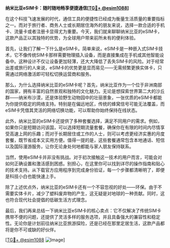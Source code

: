 **纳米比亚eSIM卡：随时随地畅享便捷通信[[TG💪+ @esim1088](https://t.me/s/esim1088)]**

在这个科技飞速发展的时代，通信工具的便捷性已经成为衡量生活质量的重要指标之一。而对于旅行者、商务人士或长期居住海外的朋友来说，选择一款合适的手机卡、流量卡或者注册卡显得尤为重要。今天，我们就来聊聊纳米比亚的eSIM卡，这款产品正以其独特的优势，为全球用户带来前所未有的便利体验。

首先，让我们了解一下什么是eSIM卡。简单来说，eSIM卡是一种嵌入式SIM卡技术，它不像传统SIM卡那样需要物理插入设备，而是直接集成在手机或其他智能设备中。这种设计不仅让设备更加轻薄，还大大降低了丢失SIM卡的风险。对于经常出差或旅行的人来说，eSIM卡的优势更是显而易见——无需频繁更换实体卡，只需通过网络激活即可轻松切换运营商和服务。

那么，为什么选择纳米比亚的eSIM卡呢？首先，纳米比亚作为一个位于非洲南部的国家，拥有丰富的自然景观和独特的文化魅力。无论是想探索世界第二大的沙丘群——纳米布沙漠，还是体验野生动物园中的壮丽景象，一张优质的eSIM卡都能为你提供稳定的网络支持。特别是在偏远地区，传统的蜂窝信号可能无法覆盖，而eSIM卡凭借其灵活的网络切换功能，可以帮助你始终保持在线状态。

此外，纳米比亚的eSIM卡还提供了多种套餐选择，满足不同用户的需求。例如，如果你只是短期访问该国，可以选择短期流量套餐，确保你在有限的时间内尽情享受高速上网的乐趣；而对于长期居住或工作的人士，则可以考虑更经济实惠的月度套餐，既节省成本又实用方便。值得一提的是，这些套餐通常包含本地通话、短信以及国际漫游服务，让你无论身处何地都能与家人朋友保持联系。

当然，使用eSIM卡并非没有挑战。对于初次接触这一技术的用户而言，可能会对如何正确设置和激活感到困惑。别担心，在这里你可以找到详尽的操作指南和贴心的技术支持。从下载官方应用程序到完成身份验证，每一个步骤都清晰明了，即便是科技小白也能快速上手。

除了上述优点外，纳米比亚的eSIM卡还有一个不容忽视的好处——环保。由于不需要实体卡片，减少了塑料废弃物的产生，这无疑是对地球的一种贡献。同时，这也符合现代社会提倡的低碳生活方式理念。

最后，我们再来总结一下纳米比亚eSIM卡的核心卖点：它不仅解决了传统SIM卡携带不便的问题，还提供了灵活多样的服务选项，并且具备强大的兼容性和稳定性。无论你是计划前往纳米比亚旅游探险，还是已经在那里定居生活，这款产品都将是你不可或缺的好伙伴。

[[TG💪+ @esim1088](https://t.me/s/esim1088) ![Image](https://i.postimg.cc/4NQfJmqS/Snipaste-2025-05-13-00-14-12.png)]